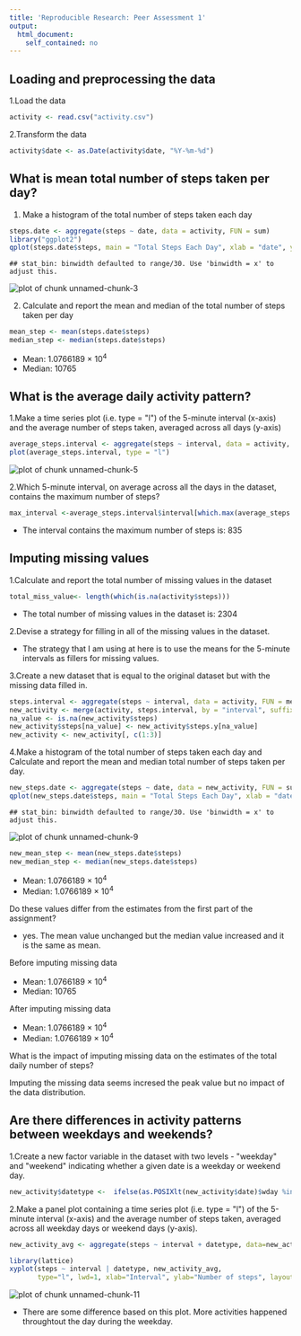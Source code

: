 ```yaml
---
title: 'Reproducible Research: Peer Assessment 1'
output:
  html_document:
    self_contained: no
---
```


## Loading and preprocessing the data

1.Load the data 

```r
activity <- read.csv("activity.csv")
```

2.Transform the data 

```r
activity$date <- as.Date(activity$date, "%Y-%m-%d")
```

## What is mean total number of steps taken per day?


1. Make a histogram of the total number of steps taken each day

```r
steps.date <- aggregate(steps ~ date, data = activity, FUN = sum)
library("ggplot2")
qplot(steps.date$steps, main = "Total Steps Each Day", xlab = "date", ylab = "steps")
```

```
## stat_bin: binwidth defaulted to range/30. Use 'binwidth = x' to adjust this.
```

![plot of chunk unnamed-chunk-3](figure/unnamed-chunk-3-1.png) 

2. Calculate and report the mean and median of the total number of steps taken per day

```r
mean_step <- mean(steps.date$steps)
median_step <- median(steps.date$steps)
```
- Mean: 1.0766189 &times; 10<sup>4</sup>
- Median: 10765

## What is the average daily activity pattern?

1.Make a time series plot (i.e. type = "l") of the 5-minute interval (x-axis) and the average number of steps taken, averaged across all days (y-axis)

```r
average_steps.interval <- aggregate(steps ~ interval, data = activity, FUN = mean)
plot(average_steps.interval, type = "l")
```

![plot of chunk unnamed-chunk-5](figure/unnamed-chunk-5-1.png) 

2.Which 5-minute interval, on average across all the days in the dataset, contains the maximum number of steps?

```r
max_interval <-average_steps.interval$interval[which.max(average_steps.interval$steps)]
```

- The interval contains the maximum number of steps is: 835

## Imputing missing values

1.Calculate and report the total number of missing values in the dataset 


```r
total_miss_value<- length(which(is.na(activity$steps)))
```

- The total number of missing values in the dataset is: 2304 

2.Devise a strategy for filling in all of the missing values in the dataset.
      
- The strategy that I am using at here is to use the means for the 5-minute intervals as fillers for missing values.

3.Create a new dataset that is equal to the original dataset but with the missing data filled in.

```r
steps.interval <- aggregate(steps ~ interval, data = activity, FUN = mean)
new_activity <- merge(activity, steps.interval, by = "interval", suffixes = c("", ".y"))
na_value <- is.na(new_activity$steps)
new_activity$steps[na_value] <- new_activity$steps.y[na_value]
new_activity <- new_activity[, c(1:3)]
```


4.Make a histogram of the total number of steps taken each day and Calculate and report the mean and median total number of steps taken per day.


```r
new_steps.date <- aggregate(steps ~ date, data = new_activity, FUN = sum)
qplot(new_steps.date$steps, main = "Total Steps Each Day", xlab = "date", ylab = "steps")
```

```
## stat_bin: binwidth defaulted to range/30. Use 'binwidth = x' to adjust this.
```

![plot of chunk unnamed-chunk-9](figure/unnamed-chunk-9-1.png) 

```r
new_mean_step <- mean(new_steps.date$steps)
new_median_step <- median(new_steps.date$steps)
```
- Mean: 1.0766189 &times; 10<sup>4</sup>
- Median: 1.0766189 &times; 10<sup>4</sup>

Do these values differ from the estimates from the first part of the assignment? 

- yes.  The mean value unchanged but the median value increased and it is the same as mean.
  
Before imputing missing data
- Mean: 1.0766189 &times; 10<sup>4</sup>
- Median: 10765

After imputing missing data
- Mean: 1.0766189 &times; 10<sup>4</sup>
- Median: 1.0766189 &times; 10<sup>4</sup>
  
  
  
What is the impact of imputing missing data on the estimates of the total daily number of steps?
  
  Imputing the missing data seems incresed the peak value but no impact of the data distribution.
  
## Are there differences in activity patterns between weekdays and weekends?

1.Create a new factor variable in the dataset with two levels - "weekday" and "weekend" indicating whether a given date is a weekday or weekend day.


```r
new_activity$datetype <-  ifelse(as.POSIXlt(new_activity$date)$wday %in% c(0,6), 'weekend', 'weekday')
```

2.Make a panel plot containing a time series plot (i.e. type = "l") of the 5-minute interval (x-axis) and the average number of steps taken, averaged across all weekday days or weekend days (y-axis).


```r
new_activity_avg <- aggregate(steps ~ interval + datetype, data=new_activity, mean)

library(lattice)
xyplot(steps ~ interval | datetype, new_activity_avg, 
       type="l", lwd=1, xlab="Interval", ylab="Number of steps", layout=c(1,2))
```

![plot of chunk unnamed-chunk-11](figure/unnamed-chunk-11-1.png) 

- There are some difference based on this plot. More activities happened throughtout the day during the weekday.
